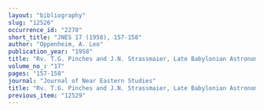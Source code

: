 ```yaml
---
layout: "bibliography"
slug: "12526"
occurrence_id: "2270"
short_title: "JNES 17 (1958), 157-158"
author: "Oppenheim, A. Leo"
publication_year: "1958"
title: "Rv. T.G. Pinches and J.N. Strassmaier, Late Babylonian Astronomical and Related Texts"
volume_no_: "17"
pages: "157-158"
journal: "Journal of Near Eastern Studies"
title: "Rv. T.G. Pinches and J.N. Strassmaier, Late Babylonian Astronomical and Related Texts"
previous_item: "12529"
---
```

